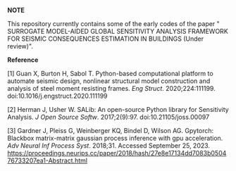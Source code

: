 **NOTE**

This repository currently contains some of the early codes of the paper " SURROGATE MODEL-AIDED GLOBAL SENSITIVITY ANALYSIS FRAMEWORK FOR SEISMIC CONSEQUENCES ESTIMATION IN BUILDINGS (Under review)".

**Reference**

[1] Guan X, Burton H, Sabol T. Python-based computational platform to automate seismic design, nonlinear structural model construction and analysis of steel moment resisting frames. *Eng Struct*. 2020;224:111199. doi:10.1016/j.engstruct.2020.111199

[2] Herman J, Usher W. SALib: An open-source Python library for Sensitivity Analysis. *J Open Source Softw*. 2017;2(9):97. doi:10.21105/joss.00097

[3] Gardner J, Pleiss G, Weinberger KQ, Bindel D, Wilson AG. Gpytorch: Blackbox matrix-matrix gaussian process inference with gpu acceleration. *Adv Neural Inf Process Syst*. 2018;31. Accessed September 25, 2023. https://proceedings.neurips.cc/paper/2018/hash/27e8e17134dd7083b050476733207ea1-Abstract.html
